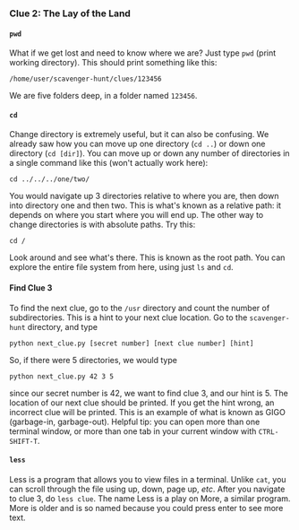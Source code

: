 ### Clue 2: The Lay of the Land    ###

#### `pwd` ####

What if we get lost and need to know where we are? Just type `pwd` (print
working directory). This should print something like this:

    /home/user/scavenger-hunt/clues/123456

We are five folders deep, in a folder named `123456`.

#### `cd` ####

Change directory is extremely useful, but it can also be confusing. We
already saw how you can move up one directory (`cd ..`) or down one directory
(`cd [dir]`). You can move up or down any number of directories in a single
command like this (won't actually work here):

    cd ../../../one/two/

You would navigate up 3 directories relative to where you are, then down
into directory one and then two. This is what's known as a relative path: it
depends on where you start where you will end up. The other way to change
directories is with absolute paths. Try this:

    cd /

Look around and see what's there. This is known as the root path. You can
explore the entire file system from here, using just `ls` and `cd`.

#### Find Clue 3 ####

To find the next clue, go to the `/usr` directory and count the number of
subdirectories. This is a hint to your next clue location. Go to the
`scavenger-hunt` directory, and type

    python next_clue.py [secret number] [next clue number] [hint]

So, if there were 5 directories, we would type

    python next_clue.py 42 3 5

since our secret number is 42, we want to find clue 3, and our hint is 5.
The location of our next clue should be printed. If you get the hint wrong,
an incorrect clue will be printed. This is an example of what is known as GIGO
(garbage-in, garbage-out). Helpful tip: you can open more than one terminal
window, or more than one tab in your current window with `CTRL-SHIFT-T`.

#### `less` ####

Less is a program that allows you to view files in a terminal. Unlike `cat`,
you can scroll through the file using up, down, page up, *etc*. After you
navigate to clue 3, do `less clue`. The name Less is a play on More, a similar
program. More is older and is so named because you could press enter to
see more text.
